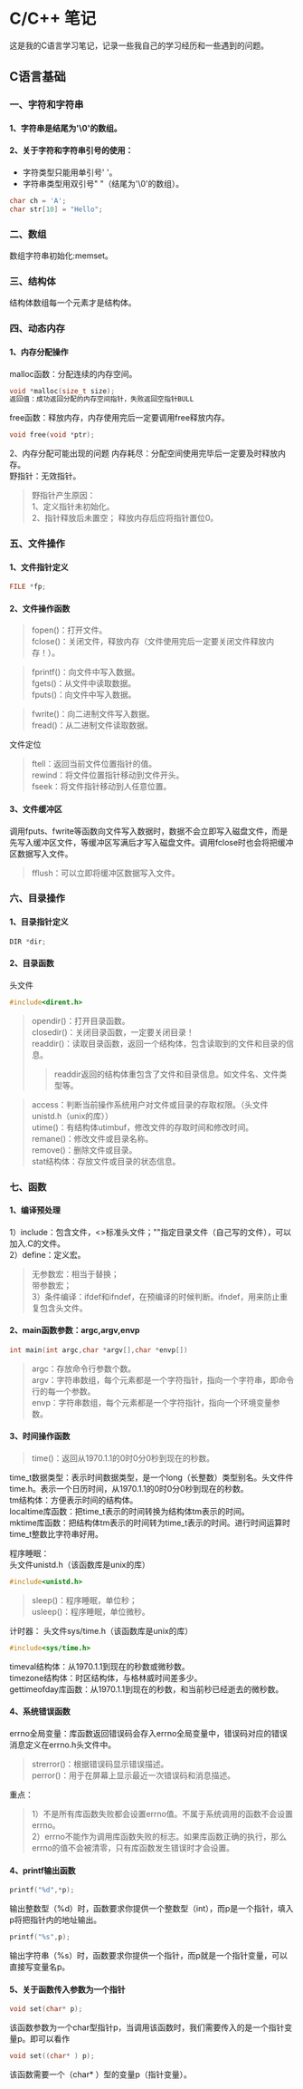 # C/C++ 笔记

这是我的C语言学习笔记，记录一些我自己的学习经历和一些遇到的问题。

## C语言基础
### 一、字符和字符串
#### 1、字符串是结尾为'\0'的数组。
#### 2、关于字符和字符串引号的使用：
* 字符类型只能用单引号' '。
* 字符串类型用双引号" "（结尾为'\0'的数组）。
```c
char ch = 'A';
char str[10] = "Hello";
```
### 二、数组
数组字符串初始化:memset。
### 三、结构体
结构体数组每一个元素才是结构体。

### 四、动态内存
#### 1、内存分配操作
malloc函数：分配连续的内存空间。<br>
```c
void *malloc(size_t size);
返回值：成功返回分配的内存空间指针，失败返回空指针BULL
```
free函数：释放内存，内存使用完后一定要调用free释放内存。<br>
```c
void free(void *ptr);
```
2、内存分配可能出现的问题
内存耗尽：分配空间使用完毕后一定要及时释放内存。<br>
野指针：无效指针。<br>
>野指针产生原因：<br>
>1、定义指针未初始化。<br>
>2、指针释放后未置空； 释放内存后应将指针置位0。<br>
### 五、文件操作
#### 1、文件指针定义
```c
FILE *fp;
```
#### 2、文件操作函数<br>
>fopen()：打开文件。<br>
>fclose()：关闭文件，释放内存（文件使用完后一定要关闭文件释放内存！）。<br>

>fprintf()：向文件中写入数据。<br>
>fgets()：从文件中读取数据。<br>
>fputs()：向文件中写入数据。<br>

>fwrite()：向二进制文件写入数据。<br>
>fread()：从二进制文件读取数据。<br>

文件定位<br>
>ftell：返回当前文件位置指针的值。<br>
>rewind：将文件位置指针移动到文件开头。<br>
>fseek：将文件指针移动到人任意位置。<br>

#### 3、文件缓冲区
调用fputs、fwrite等函数向文件写入数据时，数据不会立即写入磁盘文件，而是先写入缓冲区文件，等缓冲区写满后才写入磁盘文件。调用fclose时也会将把缓冲区数据写入文件。<br>
>fflush：可以立即将缓冲区数据写入文件。<br>

### 六、目录操作
#### 1、目录指针定义
```c
DIR *dir;
```
#### 2、目录函数
头文件
```c
#include<dirent.h>
```
>opendir()：打开目录函数。<br>
>closedir()：关闭目录函数，一定要关闭目录！<br>
>readdir()：读取目录函数，返回一个结构体，包含读取到的文件和目录的信息。<br>
>>readdir返回的结构体重包含了文件和目录信息。如文件名、文件类型等。<br>

>access：判断当前操作系统用户对文件或目录的存取权限。（头文件unistd.h（unix的库））<br>
>utime()：有结构体utimbuf，修改文件的存取时间和修改时间。<br>
>remane()：修改文件或目录名称。<br>
>remove()：删除文件或目录。<br>
>stat结构体：存放文件或目录的状态信息。 <br>

### 七、函数
#### 1、编译预处理
1）include：包含文件，<>标准头文件；""指定目录文件（自己写的文件），可以加入.C的文件。<br>
2）define：定义宏。<br>
>无参数宏：相当于替换；<br>
>带参数宏；<br>
3）条件编译：ifdef和ifndef，在预编译的时候判断。ifndef，用来防止重复包含头文件。<br>
#### 2、main函数参数：argc,argv,envp
```c
int main(int argc,char *argv[],char *envp[])
```
>argc：存放命令行参数个数。<br>
>argv：字符串数组，每个元素都是一个字符指针，指向一个字符串，即命令行的每一个参数。<br>
>envp：字符串数组，每个元素都是一个字符指针，指向一个环境变量参数。<br>
#### 3、时间操作函数
>time()：返回从1970.1.1的0时0分0秒到现在的秒数。<br>

time_t数据类型：表示时间数据类型，是一个long（长整数）类型别名。头文件件time.h。表示一个日历时间，从1970.1.1的0时0分0秒到现在的秒数。<br>
tm结构体：方便表示时间的结构体。<br>
localtime库函数：把time_t表示的时间转换为结构体tm表示的时间。<br>
mktime库函数：把结构体tm表示的时间转为time_t表示的时间。进行时间运算时time_t整数比字符串好用。<br>

程序睡眠：<br>
头文件unistd.h（该函数库是unix的库）<br>
```c
#include<unistd.h>
```
>sleep()：程序睡眠，单位秒；<br>
>usleep()：程序睡眠，单位微秒。<br>
 
计时器：
头文件sys/time.h（该函数库是unix的库）<br>
```c
#include<sys/time.h>
```
timeval结构体：从1970.1.1到现在的秒数或微秒数。<br>
timezone结构体：时区结构体，与格林威时间差多少。<br>
gettimeofday库函数：从1970.1.1到现在的秒数，和当前秒已经逝去的微秒数。<br>
#### 4、系统错误函数
errno全局变量：库函数返回错误码会存入errno全局变量中，错误码对应的错误消息定义在errno.h头文件中。<br>
>strerror()：根据错误码显示错误描述。<br>
>perror()：用于在屏幕上显示最近一次错误码和消息描述。<br>

重点：<br>
>1）不是所有库函数失败都会设置errno值。不属于系统调用的函数不会设置errno。<br>
>2）errno不能作为调用库函数失败的标志。如果库函数正确的执行，那么errno的值不会被清零，只有库函数发生错误时才会设置。<br>
#### 4、printf输出函数
```c
printf("%d",*p);
```
输出整数型（%d）时，函数要求你提供一个整数型（int），而p是一个指针，填入p将把指针内的地址输出。<br>
```c
printf("%s",p);
```
输出字符串（%s）时，函数要求你提供一个指针，而p就是一个指针变量，可以直接写变量名p。<br>
#### 5、关于函数传入参数为一个指针
```c
void set(char* p);
```
该函数参数为一个char型指针p，当调用该函数时，我们需要传入的是一个指针变量p。即可以看作
```c
void set((char* ) p);
```
该函数需要一个（char* ）型的变量p（指针变量）。<br>
